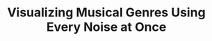 ---
title: "Visualizing Musical Genres Using Every Noise at Once"
reroute-url: https://observablehq.com/@ben-tanen/visualizing-musical-genres-using-every-noise-at-once
landing-order: 19|15|6
landing-img:   /assets/img/proj-thumbnails/enao-bt-map.jpg
landing-large: false
---